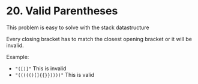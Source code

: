 # 20. Valid Parentheses

This problem is easy to solve with the stack datastructure

Every closing bracket has to match the closest opening bracket or it will be invalid.

Example:

- `"([)]"`
  This is invalid
- `"((((()[]{{}}))))"`
  This is valid
